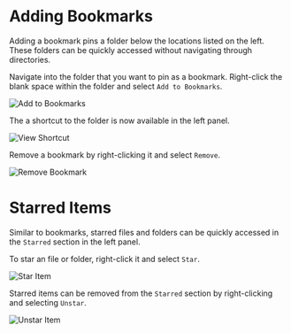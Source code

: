 # Adding Bookmarks

Adding a bookmark pins a folder below the locations listed on the left. These folders can be quickly accessed without navigating through directories.

Navigate into the folder that you want to pin as a bookmark. Right-click the blank space within the folder and select `Add to Bookmarks`.

![Add to Bookmarks](/images/navigate-files-folders/add-to-bookmarks.png)

The a shortcut to the folder is now available in the left panel.

![View Shortcut](/images/navigate-files-folders/view-shortcut.png)

Remove a bookmark by right-clicking it and select `Remove`.

![Remove Bookmark](/images/navigate-files-folders/remove-bookmark.png)

# Starred Items

Similar to bookmarks, starred files and folders can be quickly accessed in the `Starred` section in the left panel.

To star an file or folder, right-click it and select `Star`.

![Star Item](/images/navigate-files-folders/star-item.png)

Starred items can be removed from the `Starred` section by right-clicking and selecting `Unstar`.

![Unstar Item](/images/navigate-files-folders/unstar-item.png)